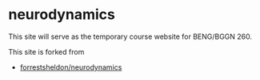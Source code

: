 neurodynamics
=============

This site will serve as the temporary course website for BENG/BGGN 260.


This site is forked from 
* [forrestsheldon/neurodynamics](https://github.com/forrestsheldon/neurodynamics)
